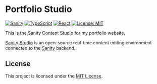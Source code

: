 # Portfolio Studio

[![Sanity](https://img.shields.io/badge/Sanity-io-orange?logo=Ssanity)](https://www.sanity.io/)
[![TypeScript](https://img.shields.io/badge/TypeScript-5.1.6-blue)](https://www.typescriptlang.org/)
[![React](https://img.shields.io/badge/React-19.1.0-blue)](https://reactjs.org/)
[![License: MIT](https://img.shields.io/badge/License-MIT-yellow.svg)](https://opensource.org/licenses/MIT)

This is the Sanity Content Studio for my portfolio website.

[Sanity Studio](https://www.sanity.io/studio) is an open-source real-time content editing environment connected to the [Sanity](https://www.sanity.io) backend.

## License

This project is licensed under the [MIT License](LICENSE.md).
